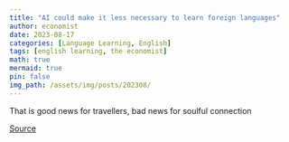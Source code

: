 ```yaml
---
title: "AI could make it less necessary to learn foreign languages"
author: economist
date: 2023-08-17
categories: [Language Learning, English]
tags: [english learning, the economist]
math: true
mermaid: true
pin: false
img_path: /assets/img/posts/202308/
---
```


That is good news for travellers, bad news for soulful connection



[Source](https://www.economist.com/culture/2023/08/17/ai-could-make-it-less-necessary-to-learn-foreign-languages)